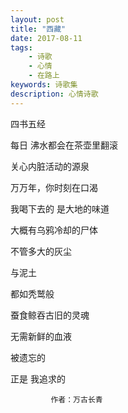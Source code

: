 ```yaml
---
layout: post
title: "西藏"
date: 2017-08-11
tags:
    - 诗歌
    - 心情
    - 在路上
keywords: 诗歌集
description: 心情诗歌
---
```


四书五经

每日 沸水都会在茶壶里翻滚

关心内脏活动的源泉

万万年，你时刻在口渴

我喝下去的 是大地的味道

大概有乌鸦冷却的尸体

不管多大的灰尘

与泥土

都如秃鹫般

蚕食鲸吞古旧的灵魂

无需新鲜的血液

被遗忘的

正是 我追求的

             作者：万古长青





